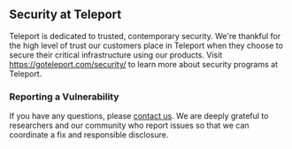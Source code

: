 ## Security at Teleport

Teleport is dedicated to trusted, contemporary security. We're thankful for the high level of trust our customers place in Teleport when they choose to secure their critical infrastructure using our products. Visit https://goteleport.com/security/ to learn more about security programs at Teleport.

### Reporting a Vulnerability

If you have any questions, please [contact us](security@goteleport.com). We are deeply grateful to researchers and our community who report issues so that we can coordinate a fix and responsible disclosure.